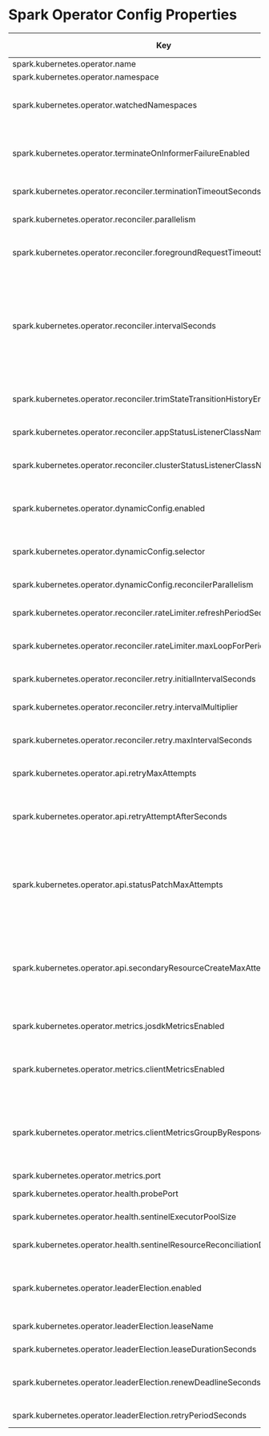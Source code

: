 [//]: # (This doc is automatically generated by gradle task, manual updates would be overridden.)
# Spark Operator Config Properties
 | Key | Type | Default Value | Allow Hot Reloading | Description | 
 | --- | --- | --- | --- | --- | 
 | spark.kubernetes.operator.name | String | spark-kubernetes-operator | false | Name of the operator. | 
 | spark.kubernetes.operator.namespace | String | default | false | Namespace that operator is deployed within. | 
 | spark.kubernetes.operator.watchedNamespaces | String | default | true | Comma-separated list of namespaces that the operator would be watching for Spark resources. If set to '*', operator would watch all namespaces. | 
 | spark.kubernetes.operator.terminateOnInformerFailureEnabled | Boolean | false | false | Enable to indicate informer errors should stop operator startup. If disabled, operator startup will ignore recoverable errors, caused for example by RBAC issues and will retry periodically. | 
 | spark.kubernetes.operator.reconciler.terminationTimeoutSeconds | Integer | 30 | false | Grace period for operator shutdown before reconciliation threads are killed. | 
 | spark.kubernetes.operator.reconciler.parallelism | Integer | 50 | false | Thread pool size for Spark Operator reconcilers. Unbounded pool would be used if set to non-positive number. | 
 | spark.kubernetes.operator.reconciler.foregroundRequestTimeoutSeconds | Long | 30 | true | Timeout (in seconds) to for requests made to API server. This applies only to foreground requests. | 
 | spark.kubernetes.operator.reconciler.intervalSeconds | Long | 120 | true | Interval (in seconds, non-negative) to reconcile Spark applications. Note that reconciliation is always expected to be triggered when app spec / status is updated. This interval controls the reconcile behavior of operator reconciliation even when there's no update on SparkApplication, e.g. to determine whether a hanging app needs to be proactively terminated. Thus this is recommended to set to above 2 minutes to avoid unnecessary no-op reconciliation. | 
 | spark.kubernetes.operator.reconciler.trimStateTransitionHistoryEnabled | Boolean | true | true | When enabled, operator would trim state transition history when a new attempt starts, keeping previous attempt summary only. | 
 | spark.kubernetes.operator.reconciler.appStatusListenerClassNames | String |  | false | Comma-separated names of SparkAppStatusListener class implementations | 
 | spark.kubernetes.operator.reconciler.clusterStatusListenerClassNames | String |  | false | Comma-separated names of SparkClusterStatusListener class implementations | 
 | spark.kubernetes.operator.dynamicConfig.enabled | Boolean | false | false | When enabled, operator would use config map as source of truth for config property override. The config map need to be created in spark.kubernetes.operator.namespace, and labeled with operator name. | 
 | spark.kubernetes.operator.dynamicConfig.selector | String | app.kubernetes.io/name=spark-kubernetes-operator,app.kubernetes.io/component=operator-dynamic-config-overrides | false | The selector str applied to dynamic config map. | 
 | spark.kubernetes.operator.dynamicConfig.reconcilerParallelism | Integer | 1 | false | Parallelism for dynamic config reconciler. Unbounded pool would be used if set to non-positive number. | 
 | spark.kubernetes.operator.reconciler.rateLimiter.refreshPeriodSeconds | Integer | 15 | false | Operator rate limiter refresh period(in seconds) for each resource. | 
 | spark.kubernetes.operator.reconciler.rateLimiter.maxLoopForPeriod | Integer | 5 | false | Max number of reconcile loops triggered within the rate limiter refresh period for each resource. Setting the limit <= 0 disables the limiter. | 
 | spark.kubernetes.operator.reconciler.retry.initialIntervalSeconds | Integer | 5 | false | Initial interval(in seconds) of retries on unhandled controller errors. | 
 | spark.kubernetes.operator.reconciler.retry.intervalMultiplier | Double | 1.5 | false | Interval multiplier of retries on unhandled controller errors. Setting this to 1 for linear retry. | 
 | spark.kubernetes.operator.reconciler.retry.maxIntervalSeconds | Integer | -1 | false | Max interval(in seconds) of retries on unhandled controller errors. Set to non-positive for unlimited. | 
 | spark.kubernetes.operator.api.retryMaxAttempts | Integer | 15 | false | Max attempts of retries on unhandled controller errors. Setting this to non-positive value means no retry. | 
 | spark.kubernetes.operator.api.retryAttemptAfterSeconds | Long | 1 | false | Default time (in seconds) to wait till next request. This would be used if server does not set Retry-After in response. Setting this to non-positive number means immediate retry. | 
 | spark.kubernetes.operator.api.statusPatchMaxAttempts | Long | 3 | false | Maximal number of retry attempts of requests to k8s server for resource status update. This would be performed on top of k8s client spark.kubernetes.operator.retry.maxAttempts to overcome potential conflicting update on the same SparkApplication. This should be positive number. | 
 | spark.kubernetes.operator.api.secondaryResourceCreateMaxAttempts | Long | 3 | false | Maximal number of retry attempts of requesting secondary resource for Spark application. This would be performed on top of k8s client spark.kubernetes.operator.retry.maxAttempts to overcome potential conflicting reconcile on the same SparkApplication. This should be positive number | 
 | spark.kubernetes.operator.metrics.josdkMetricsEnabled | Boolean | true | false | When enabled, the josdk metrics will be added in metrics source and configured for operator. | 
 | spark.kubernetes.operator.metrics.clientMetricsEnabled | Boolean | true | false | Enable KubernetesClient metrics for measuring the HTTP traffic to the Kubernetes API Server. Since the metrics is collected via Okhttp interceptors, can be disabled when opt in customized interceptors. | 
 | spark.kubernetes.operator.metrics.clientMetricsGroupByResponseCodeEnabled | Boolean | true | false | When enabled, additional metrics group by http response code group(1xx, 2xx, 3xx, 4xx, 5xx) received from API server will be added. Users can disable it when their monitoring system can combine lower level kubernetes.client.http.response.<3-digit-response-code> metrics. | 
 | spark.kubernetes.operator.metrics.port | Integer | 19090 | false | The port used for checking metrics | 
 | spark.kubernetes.operator.health.probePort | Integer | 19091 | false | The port used for health/readiness check probe status. | 
 | spark.kubernetes.operator.health.sentinelExecutorPoolSize | Integer | 3 | false | Size of executor service in Sentinel Managers to check the health of sentinel resources. | 
 | spark.kubernetes.operator.health.sentinelResourceReconciliationDelaySeconds | Integer | 60 | true | Allowed max time(seconds) between spec update and reconciliation for sentinel resources. | 
 | spark.kubernetes.operator.leaderElection.enabled | Boolean | false | false | Enable leader election for the operator to allow running standby instances. When this is disabled, only one operator instance is expected to be up and running at any time (replica = 1) to avoid race condition. | 
 | spark.kubernetes.operator.leaderElection.leaseName | String | spark-operator-lease | false | Leader election lease name, must be unique for leases in the same namespace. | 
 | spark.kubernetes.operator.leaderElection.leaseDurationSeconds | Integer | 180 | false | Leader election lease duration in seconds, non-negative. | 
 | spark.kubernetes.operator.leaderElection.renewDeadlineSeconds | Integer | 120 | false | Leader election renew deadline in seconds, non-negative. This needs to be smaller than the lease duration to allow current leader renew the lease before lease expires. | 
 | spark.kubernetes.operator.leaderElection.retryPeriodSeconds | Integer | 5 | false | Leader election retry period in seconds, non-negative. | 

